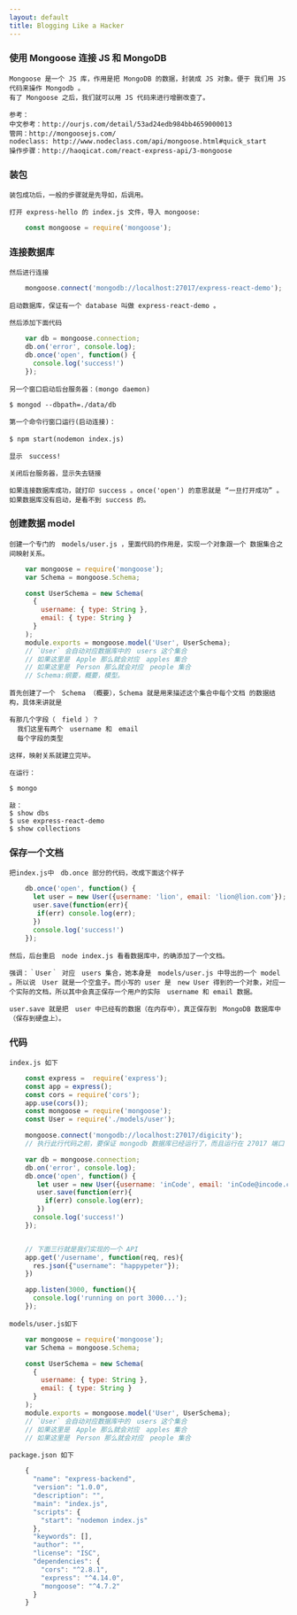 ```yaml
---
layout: default
title: Blogging Like a Hacker
---
```


###  使用 Mongoose 连接 JS 和 MongoDB

    Mongoose 是一个 JS 库，作用是把 MongoDB 的数据，封装成 JS 对象。便于 我们用 JS 代码来操作 Mongodb 。
    有了 Mongoose 之后，我们就可以用 JS 代码来进行增删改查了。

    参考：
    中文参考：http://ourjs.com/detail/53ad24edb984bb4659000013
    管网：http://mongoosejs.com/
    nodeclass: http://www.nodeclass.com/api/mongoose.html#quick_start
    操作步骤：http://haoqicat.com/react-express-api/3-mongoose

###  装包

    装包成功后，一般的步骤就是先导如，后调用。

    打开 express-hello 的 index.js 文件，导入 mongoose:

```js
    const mongoose = require('mongoose');
```

###  连接数据库

    然后进行连接

```js
    mongoose.connect('mongodb://localhost:27017/express-react-demo');
```   
    启动数据库，保证有一个 database 叫做 express-react-demo 。

    然后添加下面代码

```js
    var db = mongoose.connection;
    db.on('error', console.log);
    db.once('open', function() {
      console.log('success!')
    });
```
    另一个窗口启动后台服务器：(mongo daemon)

    $ mongod --dbpath=./data/db

    第一个命令行窗口运行(启动连接)：

    $ npm start(nodemon index.js)　

    显示　success!

    关闭后台服务器，显示失去链接

    如果连接数据库成功，就打印 success 。once('open') 的意思就是 “一旦打开成功” 。
    如果数据库没有启动，是看不到 success 的。

###  创建数据 model

    创建一个专门的　models/user.js ，里面代码的作用是，实现一个对象跟一个 数据集合之间映射关系。

```js    
    var mongoose = require('mongoose');
    var Schema = mongoose.Schema;

    const UserSchema = new Schema(
      {
        username: { type: String },
        email: { type: String }
      }
    );
    module.exports = mongoose.model('User', UserSchema);
    // `User` 会自动对应数据库中的　users 这个集合
    // 如果这里是　Apple 那么就会对应　apples 集合
    // 如果这里是　Person 那么就会对应　people 集合
    // Schema:纲要，概要，模型。
```

    首先创建了一个　Schema （概要），Schema 就是用来描述这个集合中每个文档 的数据结构，具体来讲就是

    有那几个字段（　field ）？
      我们这里有两个　username 和　email
      每个字段的类型

    这样，映射关系就建立完毕。

    在运行：

    $ mongo

    敲：
    $ show dbs
    $ use express-react-demo
    $ show collections  

###  保存一个文档

    把index.js中　db.once 部分的代码，改成下面这个样子

```js
    db.once('open', function() {
      let user = new User({username: 'lion', email: 'lion@lion.com'});
      user.save(function(err){
       if(err) console.log(err);
      })
      console.log('success!')
    });
```
    然后，后台重启　node index.js 看看数据库中，的确添加了一个文档。

    强调：｀User｀ 对应　users 集合，她本身是　models/user.js 中导出的一个 model 。所以说　User 就是一个空盒子。而小写的 user 是　new User 得到的一个对象，对应一个实际的文档，所以其中会真正保存一个用户的实际　username 和 email 数据。

    user.save 就是把　user 中已经有的数据（在内存中），真正保存到　MongoDB 数据库中（保存到硬盘上）。

###  代码

    index.js 如下

```js
    const express =  require('express');
    const app = express();
    const cors = require('cors');
    app.use(cors());
    const mongoose = require('mongoose');
    const User = require('./models/user');

    mongoose.connect('mongodb://localhost:27017/digicity');
    // 执行此行代码之前，要保证 mongodb 数据库已经运行了，而且运行在 27017 端口

    var db = mongoose.connection;
    db.on('error', console.log);
    db.once('open', function() {
       let user = new User({username: 'inCode', email: 'inCode@incode.com'});
       user.save(function(err){
         if(err) console.log(err);
       })
      console.log('success!')
    });


    // 下面三行就是我们实现的一个 API
    app.get('/username', function(req, res){
      res.json({"username": "happypeter"});
    })

    app.listen(3000, function(){
      console.log('running on port 3000...');
    });
```

    models/user.js如下

```js
    var mongoose = require('mongoose');
    var Schema = mongoose.Schema;

    const UserSchema = new Schema(
      {
        username: { type: String },
        email: { type: String }
      }
    );
    module.exports = mongoose.model('User', UserSchema);
    // `User` 会自动对应数据库中的　users 这个集合
    // 如果这里是　Apple 那么就会对应　apples 集合
    // 如果这里是　Person 那么就会对应　people 集合
```
    package.json 如下

```js
    {
      "name": "express-backend",
      "version": "1.0.0",
      "description": "",
      "main": "index.js",
      "scripts": {
        "start": "nodemon index.js"
      },
      "keywords": [],
      "author": "",
      "license": "ISC",
      "dependencies": {
        "cors": "^2.8.1",
        "express": "^4.14.0",
        "mongoose": "^4.7.2"
      }
    }
```
